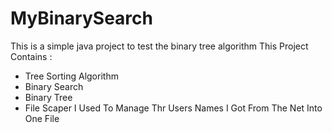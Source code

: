 # MyBinarySearch
This is a simple java project to test the binary tree algorithm
This Project Contains :
- Tree Sorting Algorithm
- Binary Search 
- Binary Tree 
- File Scaper I Used To Manage Thr Users Names I Got From The Net Into One File
